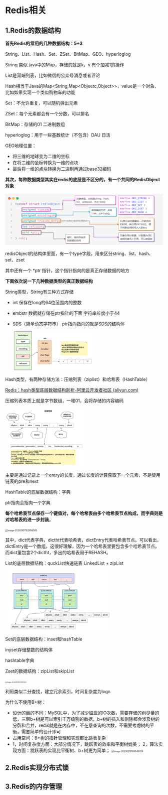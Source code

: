 # Redis相关

## 1.Redis的数据结构

**首先Redis的常用的几种数据结构：5+3**

String、List、Hash、Set、ZSet、BitMap、GEO、hyperloglog

String 类似 java中的Map，存储的就是k，v 有个加减1的操作

List是双端列表，比如微信的公众号消息或者评论

Hash相当于Java的Map<String,Map<Objeetc,Object>>，value是一个对象，比如如果实现一个类似购物车的功能

Set：不允许重复，可以随机弹出元素

ZSet：每个元素都会有一个分数，可以排名

BitMap：存储的01 二进制数组

hyperloglog：用于一些基数统计（不包含）DAU 日活

GEO地理位置：

- 将三维的地球变为二维的坐标
- 在将二维的坐标转换为一维的点块
- 最后将一维的点块转换为二进制再通过base32编码

**其次，每种数据类型其实在redis的底层是不区分的，有一个共同的RedisObject对象**

<img src=".\Redis相关.assets\image-20240901151334018.png" alt="image-20240901151334018" style="zoom: 50%;" />

redisObject的结构体里面，有一个type字段，用来区分string、list、hash、set、zset

其中还有一个 *ptr 指针，这个指针指向的是真正存储数据的地方

**下面依次说一下几种数据类型的真正数据结构**

String类型，String有三种方式存储

- int 保存在long的64位范围内的整数

- embstr 数据就存储在ptr指针的下面 字符串长度小于44

- SDS（简单动态字符串） ptr指向指向的就是SDS的结构体

  <img src=".\Redis相关.assets\image-20240901152005465.png" alt="image-20240901152005465" style="zoom: 25%;" />

Hash类型，有两种存储方法：压缩列表（ziplist）和哈希表（HashTable）

[Redis：hash类型底层数据结构剖析-阿里云开发者社区 (aliyun.com)](https://developer.aliyun.com/article/1346861)

压缩列表本质上就是字节数组，一堆01，会将存储的内容编码

<img src=".\Redis相关.assets\image-20240901152455513.png" alt="image-20240901152455513" style="zoom:25%;" />

主要是通过记录上一个entry的长度，通过长度的计算获取下一个元素，不是使用链表的pre和next

HashTable的底层数据结构：字典

ptr指向会指向一个字典

**每个哈希表节点保存一个键值对，每个哈希表由多个哈希表节点构成，而字典则是对哈希表的进一步封装**。

<img src="E:\aaa找工作\秋招\Redis相关.assets\image-20240901152956085.png" alt="image-20240901152956085" style="zoom: 50%;" />

其中，dict代表字典，dictht代表哈希表，dictEntry代表哈希表节点。可以看出，dictEntry是一个数组，这很好理解，因为一个哈希表里要包含多个哈希表节点。而dict里包含2个dictht，多出的哈希表用于REHASH。

List的底层数据结构：quckList快速链表 LinkedList + zipList

<img src=".\Redis相关.assets\image-20240901162245016.png" alt="image-20240901162245016" style="zoom:33%;" />

Set的底层数据结构：inset和hashTable

inyset存储整数的结构体

hashtable字典

Zset的数据结构：zipList和skipList

<img src="E:\aaa找工作\秋招\Redis相关.assets\image-20240901162905504.png" alt="image-20240901162905504" style="zoom: 33%;" />

利用类似二分查找，建立冗余索引，时间复杂度为logn

为什么不使用B+树：

- 设计的目的不同：MySQL中，为了减少磁盘的IO次数，需要存储的树尽量的低，三层b+树是可以索引千万级别的数据，b+树的插入和删除都会涉及树的分裂和合并，redis就是在内存中，不在意查询的次数，不需要考虑树的平衡，需要简单的设计即可
- 占用空间：B+树的指针管理和实现都比跳表复杂
- 1，时间复杂度方面：大部分情况下，跳跃表的效率和平衡树媲美；
  2，算法实现方面：跳跃表的实现比平衡树、b+树更为简单；
  <img src="https://i-blog.csdnimg.cn/blog_migrate/30de678fc87cf5c454562518bc8e0d00.png" alt="image-20230219184543704" style="zoom:50%;" />

## 2.Redis实现分布式锁



## 3.Redis的内存管理



